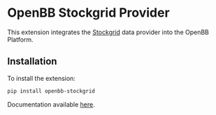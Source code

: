# OpenBB Stockgrid Provider

This extension integrates the [Stockgrid](https://Stockgrid.io/) data provider into the OpenBB Platform.

## Installation

To install the extension:

```bash
pip install openbb-stockgrid
```

Documentation available [here](https://docs.openbb.co/platform/developer_guide/contributing).
